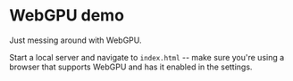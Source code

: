 # WebGPU demo

Just messing around with WebGPU.

Start a local server and navigate to `index.html` -- make sure you're using a browser that supports WebGPU and has it enabled in the settings.

